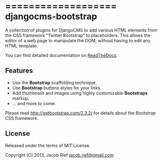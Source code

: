 ===================
djangocms-bootstrap
===================

A collection of plugins for DjangoCMS to add various HTML elements from the CSS framework
“Twitter Bootstrap” to placeholders. This allows the editor of a web page to manipulate the DOM,
without having to edit any HTML template.

You can find detailed documentation on [ReadTheDocs](http://djangocms-bootstrap.readthedocs.org/en/latest/).


Features
--------
* Use the **Bootstrap** scaffolding technique.
* Use **Bootstrap** buttons styles for your links.
* Add thumbnails and images using highly customizable **Bootstraps** markup.
* ... and more to come.

Please read http://getbootstrap.com/2.3.2/ for details about the *Bootstrap* CSS framework.

License
-------
Released under the terms of MIT License.

Copyright (C) 2013, Jacob Rief <jacob.rief@gmail.com>
